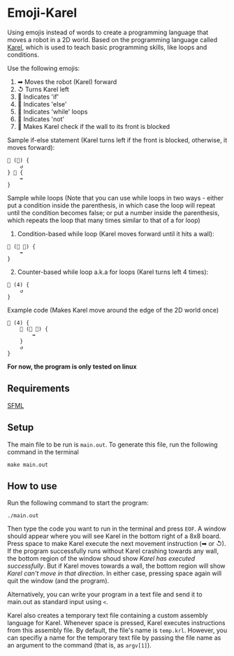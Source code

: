 # Emoji-Karel
Using emojis instead of words to create a programming language that moves a robot in a 2D world. Based on the programming language called [Karel](https://en.wikipedia.org/wiki/Karel_(programming_language)), which is used to teach basic programming skills, like loops and conditions.

Use the following emojis:
1. ➡   Moves the robot (Karel) forward
2. ↺   Turns Karel left
3. 🤔  Indicates 'if'
4. 🙁  Indicates 'else'
5. 🔄  Indicates 'while' loops
6. 🚫  Indicates 'not'
7. 🧱  Makes Karel check if the wall to its front is blocked

Sample if-else statement (Karel turns left if the front is blocked, otherwise, it moves forward): 
```
🤔 (🧱) {
    ↺
} 🙁 {
    ➡
}
```

Sample while loops (Note that you can use while loops in two ways - either put a condition inside the parenthesis, in which case the loop will repeat until the condition becomes false; or put a number inside the parenthesis, which repeats the loop that many times similar to that of a for loop)
1. Condition-based while loop (Karel moves forward until it hits a wall):
```
🔄 (🚫 🧱) {
    ➡
}
```
2. Counter-based while loop a.k.a for loops (Karel turns left 4 times):
```
🔄 (4) {
    ↺
}
```

Example code (Makes Karel move around the edge of the 2D world once)
```
🔄 (4) {
    🔄 (🚫 🧱) {
        ➡
    }
    ↺
}
```

**For now, the program is only tested on linux**

## Requirements
[SFML](https://www.sfml-dev.org/)

## Setup
The main file to be run is `main.out`. To generate this file, run the following command in the terminal
```
make main.out
```

## How to use
Run the following command to start the program:
```
./main.out
```
Then type the code you want to run in the terminal and press `EOF`. A window should appear where you will see Karel in the bottom right of a 8x8 board. Press space to make Karel execute the next movement instruction (➡ or ↺). If the program successfully runs without Karel crashing towards any wall, the bottom region of the window shoud show _Karel has executed successfully_. But if Karel moves towards a wall, the bottom region will show _Karel can't move in that direction_. In either case, pressing space again will quit the window (and the program).

Alternatively, you can write your program in a text file and send it to main.out as standard input using `<`. 

Karel also creates a temporary text file containing a custom assembly language for Karel. Whenever space is pressed, Karel executes instructions from this assembly file. By default, the file's name is `temp.krl`. However, you can specifiy a name for the temporary text file by passing the file name as an argument to the command (that is, as `argv[1]`).

